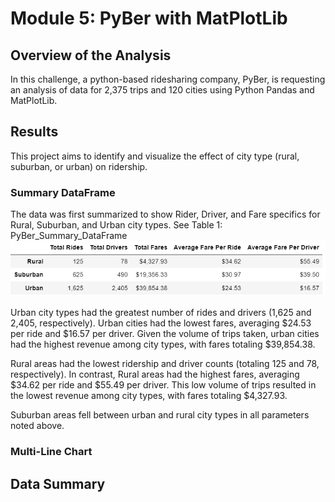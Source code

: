 # Module 5: PyBer with MatPlotLib

## Overview of the Analysis

In this challenge, a python-based ridesharing company, PyBer, is requesting an analysis of data for 2,375 trips and 120 cities using Python Pandas and MatPlotLib.

## Results

This project aims to identify and visualize the effect of city type (rural, suburban, or urban) on ridership.

### Summary DataFrame

The data was first summarized to show Rider, Driver, and Fare specifics for Rural, Suburban, and Urban city types. See Table 1: PyBer_Summary_DataFrame
![Table 1](/M5_Challenge/Analysis/Table1_PyBer_Summary_DataFrame.png "Table 1: Summary DataFrame")

Urban city types had the greatest number of rides and drivers (1,625 and 2,405, respectively). Urban cities had the lowest fares, averaging $24.53 per ride and $16.57 per driver. Given the volume of trips taken, urban cities had the highest revenue among city types, with fares totaling $39,854.38. 

Rural areas had the lowest ridership and driver counts (totaling 125 and 78, respectively). In contrast, Rural areas had the highest fares, averaging $34.62 per ride and $55.49 per driver. This low volume of trips resulted in the lowest revenue among city types, with fares totaling $4,327.93. 

Suburban areas fell between urban and rural city types in all parameters noted above. 

### Multi-Line Chart



## Data Summary

